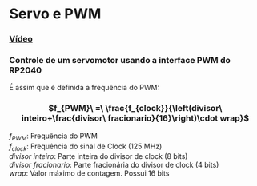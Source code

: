 # Servo e PWM

### [Vídeo](https://youtu.be/mYYL3PFYblw)

### Controle de um servomotor usando a interface PWM do RP2040

É assim que é definida a frequência do PWM:

<h3 align=center> 

$f_{PWM}\ =\ \frac{f_{clock}}{\left(divisor\ inteiro+\frac{divisor\ fracionario}{16}\right)\cdot wrap}$ 

</h3>

$f_{PWM}$: Frequência do PWM<br>
$f_{clock}$: Frequência do sinal de Clock (125 MHz)<br>
$divisor\ inteiro$: Parte inteira do divisor de clock (8 bits)<br>
$divisor\ fracionario$: Parte fracionária do divisor de clock (4 bits)<br>
$wrap$: Valor máximo de contagem. Possui 16 bits